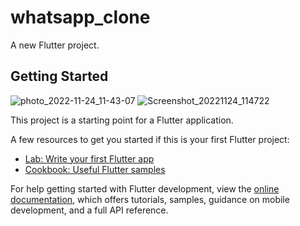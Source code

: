 # whatsapp_clone

A new Flutter project.

## Getting Started
![photo_2022-11-24_11-43-07](https://user-images.githubusercontent.com/110228652/203712959-e2f4c103-4609-4e71-92c3-04263df792d3.jpg)
![Screenshot_20221124_114722](https://user-images.githubusercontent.com/110228652/203713759-3ced1295-6871-4f2f-8455-18aa37a97804.png)


This project is a starting point for a Flutter application.

A few resources to get you started if this is your first Flutter project:

- [Lab: Write your first Flutter app](https://docs.flutter.dev/get-started/codelab)
- [Cookbook: Useful Flutter samples](https://docs.flutter.dev/cookbook)

For help getting started with Flutter development, view the
[online documentation](https://docs.flutter.dev/), which offers tutorials,
samples, guidance on mobile development, and a full API reference.
